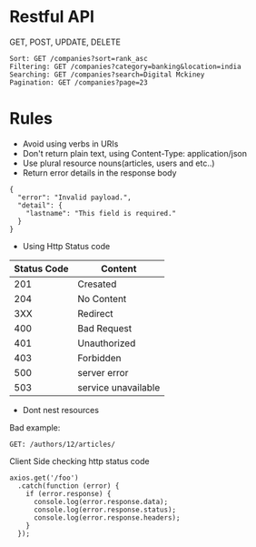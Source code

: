 # Restful API

GET, POST, UPDATE, DELETE

```
Sort: GET /companies?sort=rank_asc
Filtering: GET /companies?category=banking&location=india
Searching: GET /companies?search=Digital Mckiney
Pagination: GET /companies?page=23

```

# Rules

- Avoid using verbs in URIs
- Don't return plain text, using Content-Type: application/json
- Use plural resource nouns(articles, users and etc..)
- Return error details in the response body
```
{
  "error": "Invalid payload.",
  "detail": {
    "lastname": "This field is required."
  }
}
```
- Using Http Status code


| Status Code  | Content |
| ------------- | ------------- |
| 201 | Cresated |
| 204 | No Content |
| 3XX | Redirect |
| 400 | Bad Request |
| 401 | Unauthorized |
| 403 | Forbidden |
| 500 | server error |
| 503 | service unavailable |

- Dont nest resources

Bad example:

```
GET: /authors/12/articles/
```

Client Side checking http status code

```
axios.get('/foo')
  .catch(function (error) {
    if (error.response) {
      console.log(error.response.data);
      console.log(error.response.status);
      console.log(error.response.headers);
    }
  });
```


